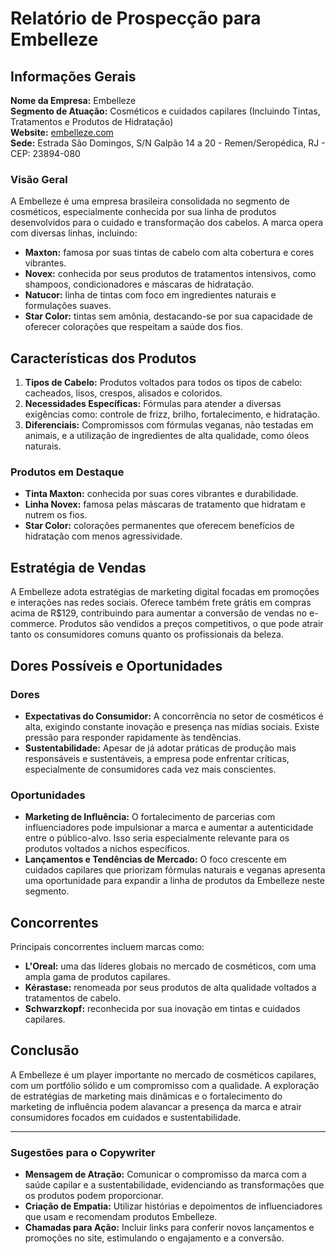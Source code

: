 # Relatório de Prospecção para Embelleze

## Informações Gerais
**Nome da Empresa:** Embelleze  
**Segmento de Atuação:** Cosméticos e cuidados capilares (Incluindo Tintas, Tratamentos e Produtos de Hidratação)  
**Website:** [embelleze.com](http://www.embelleze.com)  
**Sede:** Estrada São Domingos, S/N Galpão 14 a 20 - Remen/Seropédica, RJ - CEP: 23894-080  

### Visão Geral
A Embelleze é uma empresa brasileira consolidada no segmento de cosméticos, especialmente conhecida por sua linha de produtos desenvolvidos para o cuidado e transformação dos cabelos. A marca opera com diversas linhas, incluindo:
- **Maxton:** famosa por suas tintas de cabelo com alta cobertura e cores vibrantes.
- **Novex:** conhecida por seus produtos de tratamentos intensivos, como shampoos, condicionadores e máscaras de hidratação.
- **Natucor:** linha de tintas com foco em ingredientes naturais e formulações suaves.
- **Star Color:** tintas sem amônia, destacando-se por sua capacidade de oferecer colorações que respeitam a saúde dos fios.

## Características dos Produtos
1. **Tipos de Cabelo:** Produtos voltados para todos os tipos de cabelo: cacheados, lisos, crespos, alisados e coloridos.
2. **Necessidades Específicas:** Fórmulas para atender a diversas exigências como: controle de frizz, brilho, fortalecimento, e hidratação.
3. **Diferenciais:** Compromissos com fórmulas veganas, não testadas em animais, e a utilização de ingredientes de alta qualidade, como óleos naturais.

### Produtos em Destaque
- **Tinta Maxton:** conhecida por suas cores vibrantes e durabilidade.
- **Linha Novex:** famosa pelas máscaras de tratamento que hidratam e nutrem os fios.
- **Star Color:** colorações permanentes que oferecem benefícios de hidratação com menos agressividade.

## Estratégia de Vendas
A Embelleze adota estratégias de marketing digital focadas em promoções e interações nas redes sociais. Oferece também frete grátis em compras acima de R$129, contribuindo para aumentar a conversão de vendas no e-commerce. Produtos são vendidos a preços competitivos, o que pode atrair tanto os consumidores comuns quanto os profissionais da beleza.

## Dores Possíveis e Oportunidades
### Dores
- **Expectativas do Consumidor:** A concorrência no setor de cosméticos é alta, exigindo constante inovação e presença nas mídias sociais. Existe pressão para responder rapidamente às tendências.
- **Sustentabilidade:** Apesar de já adotar práticas de produção mais responsáveis e sustentáveis, a empresa pode enfrentar críticas, especialmente de consumidores cada vez mais conscientes.

### Oportunidades
- **Marketing de Influência:** O fortalecimento de parcerias com influenciadores pode impulsionar a marca e aumentar a autenticidade entre o público-alvo. Isso seria especialmente relevante para os produtos voltados a nichos específicos.
- **Lançamentos e Tendências de Mercado:** O foco crescente em cuidados capilares que priorizam fórmulas naturais e veganas apresenta uma oportunidade para expandir a linha de produtos da Embelleze neste segmento.

## Concorrentes
Principais concorrentes incluem marcas como:
- **L'Oreal:** uma das líderes globais no mercado de cosméticos, com uma ampla gama de produtos capilares.
- **Kérastase:** renomeada por seus produtos de alta qualidade voltados a tratamentos de cabelo.
- **Schwarzkopf:** reconhecida por sua inovação em tintas e cuidados capilares.

## Conclusão
A Embelleze é um player importante no mercado de cosméticos capilares, com um portfólio sólido e um compromisso com a qualidade. A exploração de estratégias de marketing mais dinâmicas e o fortalecimento do marketing de influência podem alavancar a presença da marca e atrair consumidores focados em cuidados e sustentabilidade.

---

### Sugestões para o Copywriter
- **Mensagem de Atração:** Comunicar o compromisso da marca com a saúde capilar e a sustentabilidade, evidenciando as transformações que os produtos podem proporcionar.
- **Criação de Empatia:** Utilizar histórias e depoimentos de influenciadores que usam e recomendam produtos Embelleze.
- **Chamadas para Ação:** Incluir links para conferir novos lançamentos e promoções no site, estimulando o engajamento e a conversão.
